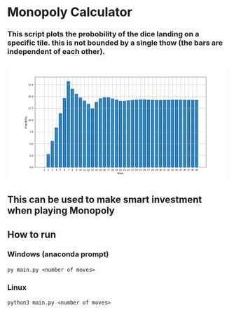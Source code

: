# Monopoly Calculator

### This script plots the probobility of the dice landing on a specific tile. this is not bounded by a single thow (the bars are independent of each other).

![](result.png)

## This can be used to make smart investment when playing Monopoly

## How to run

### Windows (anaconda prompt)
```
py main.py <number of moves>
```
### Linux
```
python3 main.py <number of moves>
```
